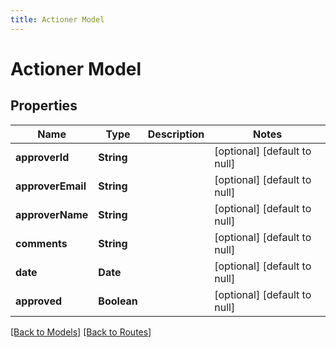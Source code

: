 ```yaml
---
title: Actioner Model
---
```


# Actioner Model
## Properties

| Name | Type | Description | Notes |
|------------ | ------------- | ------------- | -------------|
| **approverId** | **String** |  | [optional] [default to null] |
| **approverEmail** | **String** |  | [optional] [default to null] |
| **approverName** | **String** |  | [optional] [default to null] |
| **comments** | **String** |  | [optional] [default to null] |
| **date** | **Date** |  | [optional] [default to null] |
| **approved** | **Boolean** |  | [optional] [default to null] |

[[Back to Models]](../overview#models) [[Back to Routes]](../overview#routes)

